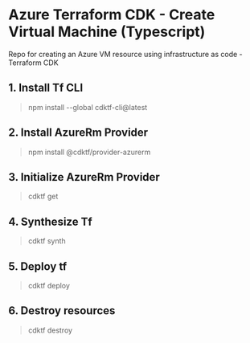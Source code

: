 # Azure Terraform CDK - Create Virtual Machine (Typescript)
Repo for creating an Azure VM resource using infrastructure as code - Terraform CDK

## 1. Install Tf CLI
> npm install --global cdktf-cli@latest

## 2. Install AzureRm Provider
> npm install @cdktf/provider-azurerm

## 3. Initialize AzureRm Provider
> cdktf get

## 4. Synthesize Tf
> cdktf synth

## 5.  Deploy tf
> cdktf deploy

## 6.  Destroy resources
> cdktf destroy
